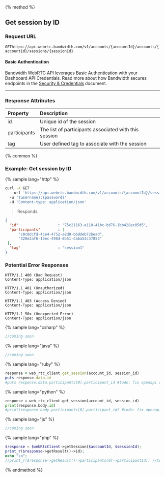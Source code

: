 {% method %}

## Get session by ID


### Request URL
<code class="get">GET</code>`https://api.webrtc.bandwidth.com/v1/accounts/{accountId}/accounts/{accountId}/sessions/{sessionId}`

#### Basic Authentication

Bandwidth WebRTC API leverages Basic Authentication with your Dashboard API Credentials. Read more about how Bandwidth secures endpoints in the [Security & Credentials](../../../guides/accountCredentials.md) document.

---


### Response Attributes
| Property                    | Description                                                                                       
|:----------------------------|:--------------------------------------------------------------------------------------------------
| id                          | Unique id of the session                                                                          
| participants                | The list of participants associated with this session                                             
| tag                         | User defined tag to associate with the session                                                    



{% common %}

### Example: Get session by ID

{% sample lang="http" %}
```bash
curl -X GET 
  --url 'https://api.webrtc.bandwidth.com/v1/accounts/{accountId}/sessions/{sessionId}' 
  -u '{username}:{password}' 
  -H 'Content-type: application/json' 
```

> Responds

```json
{
  "id"                  : "75c21163-e110-41bc-bd76-1bb428ec85d5",
  "participants"        : [
      "c0c0dcfd-4ce4-4752-a8d9-b6ddeb72bead",
      "320e2af6-13ec-498d-8b51-daba52c37853"
 ],
  "tag"                 : "session1"
}
```

### Potential Error Responses

```http
HTTP/1.1 400 (Bad Request)
Content-Type: application/json
```

```http
HTTP/1.1 401 (Unauthorized)
Content-Type: application/json
```

```http
HTTP/1.1 403 (Access Denied)
Content-Type: application/json
```

```http
HTTP/1.1 50x (Unexpected Error)
Content-Type: application/json
```

{% sample lang="csharp" %}

```csharp
//coming soon
```

{% sample lang="java" %}

```java
//coming soon
```

{% sample lang="ruby" %}

```ruby
response = web_rtc_client.get_session(account_id, session_id)
puts response.data.id
#puts response.data.participants[0].participant_id #todo: fix openapi spec
```

{% sample lang="python" %}

```python
response = web_rtc_client.get_session(account_id, session_id)
print(response.body.id)
#print(response.body.participants[0].participant_id) #todo: fix openapi spec
```

{% sample lang="js" %}

```js
//coming soon
```

{% sample lang="php" %}

```php
$response = $webRtcClient->getSession($accountId, $sessionId);
print_r($response->getResult()->id);
echo "\n";
//print_r($response->getResult()->participants[0]->participantId): //todo: fix OpenAPI spec
```

{% endmethod %}

